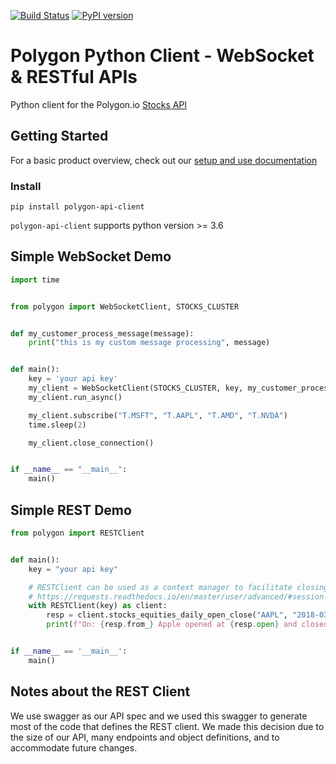 [![Build Status](https://drone.polygon.io/api/badges/polygon-io/client-python/status.svg)](https://drone.polygon.io/polygon-io/client-python)
[![PyPI version](https://badge.fury.io/py/polygon-api-client.svg)](https://badge.fury.io/py/polygon-api-client)

# Polygon Python Client - WebSocket & RESTful APIs

Python client for the Polygon.io [Stocks API](https://polygon.io)

## Getting Started

For a basic product overview, check out our [setup and use documentation](https://polygon.io/sockets)

### Install

`pip install polygon-api-client`

`polygon-api-client` supports python version >= 3.6

## Simple WebSocket Demo
```python
import time


from polygon import WebSocketClient, STOCKS_CLUSTER


def my_customer_process_message(message):
    print("this is my custom message processing", message)


def main():
    key = 'your api key'
    my_client = WebSocketClient(STOCKS_CLUSTER, key, my_customer_process_message)
    my_client.run_async()

    my_client.subscribe("T.MSFT", "T.AAPL", "T.AMD", "T.NVDA")
    time.sleep(2)

    my_client.close_connection()


if __name__ == "__main__":
    main()

```

## Simple REST Demo
```python
from polygon import RESTClient


def main():
    key = "your api key"

    # RESTClient can be used as a context manager to facilitate closing the underlying http session
    # https://requests.readthedocs.io/en/master/user/advanced/#session-objects
    with RESTClient(key) as client:
        resp = client.stocks_equities_daily_open_close("AAPL", "2018-03-02")
        print(f"On: {resp.from_} Apple opened at {resp.open} and closed at {resp.close}")


if __name__ == '__main__':
    main()

```


## Notes about the REST Client

We use swagger as our API spec and we used this swagger to generate most of the code that defines the REST client.
We made this decision due to the size of our API, many endpoints and object definitions, and to accommodate future changes.

